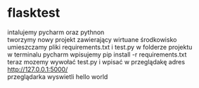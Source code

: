 # flasktest
  intalujemy pycharm oraz pythnon  
  tworzymy nowy projekt zawierający wirtuane środkowisko  
  umieszczamy pliki requirements.txt i test.py w folderze projektu  
  w terminalu pycharm wpisujemy pip install -r requirements.txt  
  teraz mozemy wywołać test.py i wpisać w przeglądakę adres http://127.0.0.1:5000/   
  przeglądarka wyswietli hello world

